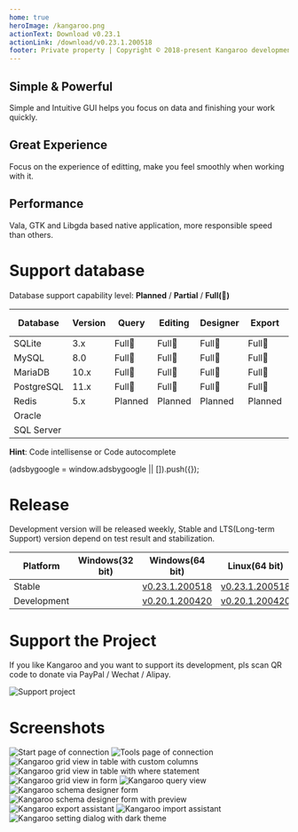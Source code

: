 ```yaml
---
home: true
heroImage: /kangaroo.png
actionText: Download v0.23.1
actionLink: /download/v0.23.1.200518
footer: Private property | Copyright © 2018-present Kangaroo development team
---
```


<div style="text-align: center">
  <Bit/>
</div>

<div class="features">
  <div class="feature">
    <h2>Simple & Powerful</h2>
    <p>Simple and Intuitive GUI helps you focus on data and finishing your work quickly.</p>
  </div>
  <div class="feature">
    <h2>Great Experience</h2>
    <p>Focus on the experience of editting, make you feel smoothly when working with it.</p>
  </div>
  <div class="feature">
    <h2>Performance</h2>
    <p>Vala, GTK and Libgda based native application, more responsible speed than others.</p>
  </div>
</div>

# Support database
Database support capability level: __Planned__ / __Partial__ / __Full(:100:)__

| Database    | Version | Query     | Editing   | Designer  | Export    | Import    | Hint      | Modeling | DB Sync |
|-------------|---------|-----------|-----------|-----------|-----------|-----------|-----------|----------|---------|
| SQLite      | 3.x     | Full:100: | Full:100: | Full:100: | Full:100: | Full:100: | Planned   | Planned  | Planned |
| MySQL       | 8.0     | Full:100: | Full:100: | Full:100: | Full:100: | Full:100: | Planned   | Planned  | Planned |
| MariaDB     | 10.x    | Full:100: | Full:100: | Full:100: | Full:100: | Full:100: | Planned   | Planned  | Planned |
| PostgreSQL  | 11.x    | Full:100: | Full:100: | Full:100: | Full:100: | Full:100: | Planned   | Planned  | Planned |
| Redis       | 5.x     | Planned   | Planned   | Planned   | Planned   | Planned   | Planned   | Planned  | Planned |
| Oracle      |         |           |           |           |           |           |           |          |         |
| SQL Server  |         |           |           |           |           |           |           |          |         |

**Hint**: Code intellisense or Code autocomplete

<div>
    <script2 type="text/javascript" async="true" src="https://pagead2.googlesyndication.com/pagead/js/adsbygoogle.js" />
    <ins class="adsbygoogle"
        style="display:block; text-align:center;"
        data-ad-layout="in-article"
        data-ad-format="fluid"
        data-ad-client="ca-pub-3975819313740938"
        data-ad-slot="6760827895"></ins>
    <script2 type="text/javascript">
        (adsbygoogle = window.adsbygoogle || []).push({});
    </script2>
</div>


# Release
Development version will be released weekly, Stable and LTS(Long-term Support) version depend on test result and stabilization.

| Platform    | Windows(32 bit)   | Windows(64 bit)   | Linux(64 bit)   | MacOS(64 bit)   |
|-------------|-----------------|-------------------|-------------------|-----------------|
| Stable |  | [v0.23.1.200518](./download/v0.23.1.200518) | [v0.23.1.200518](./download/v0.23.1.200518) | [v0.23.1.200518](./download/v0.23.1.200518) |
| Development | | [v0.20.1.200420](./download/v0.20.1.200420) | [v0.20.1.200420](./download/v0.20.1.200420) | [v0.20.1.200420](./download/v0.20.1.200420) |


# Support the Project
If you like Kangaroo and you want to support its development, pls scan QR code to donate via PayPal / Wechat / Alipay.

![Support project](./images/pay_wide.png)


# Screenshots
![Start page of connection](./images/kangaroo-start.png)
![Tools page of connection](./images/kangaroo-tools.png)
![Kangaroo grid view in table with custom columns](./images/kangaroo-grid.png)
![Kangaroo grid view in table with where statement](./images/kangaroo-grid2.png)
![Kangaroo grid view in form](./images/kangaroo-form.png)
![Kangaroo query view](./images/kangaroo-query.png)
![Kangaroo schema designer form](./images/kangaroo-designer.png)
![Kangaroo schema designer form with preview](./images/kangaroo-designer2.png)
![Kangaroo export assistant](./images/kangaroo-export.png)
![Kangaroo import assistant](./images/kangaroo-import.png)
![Kangaroo setting dialog with dark theme](./images/kangaroo-setting.png)
